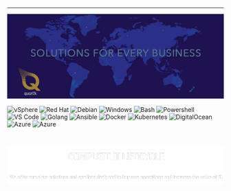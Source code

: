  ---

<img src="https://github.com/quarck-network/.github/blob/main/profile/header.jpg"  />

![vSphere](https://img.shields.io/badge/OS-vSphere-informational?style=flat&logo=vmware&logoColor=white&color=26388e)
![Red Hat](https://img.shields.io/badge/OS-Red%20Hat-informational?style=flat&logo=redhat&logoColor=white&color=26388e)
![Debian](https://img.shields.io/badge/OS-Debian-informational?style=flat&logo=Debian&logoColor=white&color=26388e)
![Windows](https://img.shields.io/badge/OS-Windows-informational?style=flat&logo=Windows&logoColor=white&color=26388e)
![Bash](https://img.shields.io/badge/Shell-Bash-informational?style=flat&logo=Bash&logoColor=white&color=26388e)
![Powershell](https://img.shields.io/badge/Shell-Powershell-informational?style=flat&logo=Powershell&logoColor=white&color=26388e)
![VS Code](https://img.shields.io/badge/Editor-VS%20Code-informational?style=flat&logo=visualstudiocode&logoColor=white&color=26388e)
![Golang](https://img.shields.io/badge/Code-Golang-informational?style=flat&logo=Go&logoColor=white&color=26388e)
![Ansible](https://img.shields.io/badge/Tools-Ansible-informational?style=flat&logo=Ansible&logoColor=white&color=26388e)
![Docker](https://img.shields.io/badge/Tools-Docker-informational?style=flat&logo=Docker&logoColor=white&color=26388e)
![Kubernetes](https://img.shields.io/badge/Tools-Kubernetes-informational?style=flat&logo=Kubernetes&logoColor=white&color=26388e)
![DigitalOcean](https://img.shields.io/badge/Stack-DigitalOcean-informational?style=flat&logo=DigitalOcean&logoColor=white&color=26388e)
![Azure](https://img.shields.io/badge/Stack-Scaleway-informational?style=flat&logo=Scaleway&logoColor=white&color=26388e)
![Azure](https://img.shields.io/badge/Stack-Azure-informational?style=flat&logo=Azure&logoColor=white&color=26388e)

<br />
<p style="text-align:center;"><img src="https://github.com/quarck-network/.github/blob/main/profile/headeroff.png" ></p>
<br />
